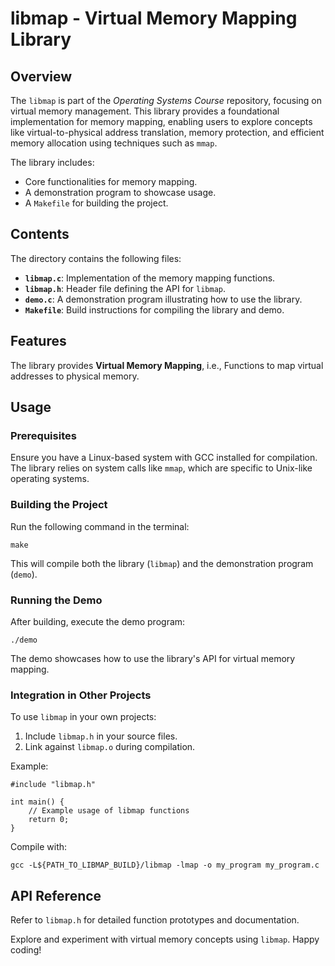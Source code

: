 # libmap - Virtual Memory Mapping Library

## Overview
The `libmap` is part of the *Operating Systems Course* repository, focusing on virtual memory management. This library provides a foundational implementation for memory mapping, enabling users to explore concepts like virtual-to-physical address translation, memory protection, and efficient memory allocation using techniques such as `mmap`.

The library includes:
- Core functionalities for memory mapping.
- A demonstration program to showcase usage.
- A `Makefile` for building the project.

## Contents
The directory contains the following files:
- **`libmap.c`**: Implementation of the memory mapping functions.
- **`libmap.h`**: Header file defining the API for `libmap`.
- **`demo.c`**: A demonstration program illustrating how to use the library.
- **`Makefile`**: Build instructions for compiling the library and demo.

## Features
The library provides **Virtual Memory Mapping**, i.e., Functions to map virtual addresses to physical memory.


## Usage

### Prerequisites
Ensure you have a Linux-based system with GCC installed for compilation. The library relies on system calls like `mmap`, which are specific to Unix-like operating systems.

### Building the Project
Run the following command in the terminal:
```
make
```
This will compile both the library (`libmap`) and the demonstration program (`demo`).

### Running the Demo
After building, execute the demo program:
```
./demo
```
The demo showcases how to use the library's API for virtual memory mapping.

### Integration in Other Projects
To use `libmap` in your own projects:
1. Include `libmap.h` in your source files.
2. Link against `libmap.o` during compilation.

Example:
```
#include "libmap.h"

int main() {
    // Example usage of libmap functions
    return 0;
}
```

Compile with:
```
gcc -L${PATH_TO_LIBMAP_BUILD}/libmap -lmap -o my_program my_program.c 
```

## API Reference
Refer to `libmap.h` for detailed function prototypes and documentation.

Explore and experiment with virtual memory concepts using `libmap`. Happy coding!
